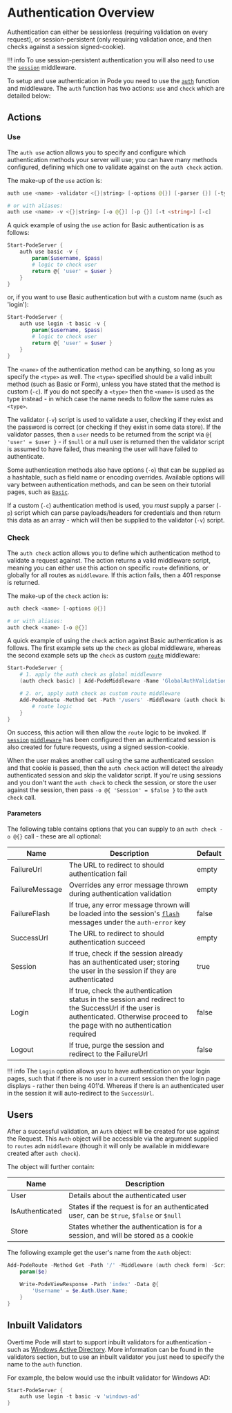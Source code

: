 # Authentication Overview

Authentication can either be sessionless (requiring validation on every request), or session-persistent (only requiring validation once, and then checks against a session signed-cookie).

!!! info
    To use session-persistent authentication you will also need to use the [`session`](../../../Functions/Middleware/Sessions) middleware.

To setup and use authentication in Pode you need to use the [`auth`](../../../Functions/Middleware/Auth) function and middleware. The `auth` function has two actions: `use` and `check` which are detailed below:

## Actions

### Use

The `auth use` action allows you to specify and configure which authentication methods your server will use; you can have many methods configured, defining which one to validate against on the `auth check` action.

The make-up of the `use` action is:

```powershell
auth use <name> -validator <{}|string> [-options @{}] [-parser {}] [-type <string>] [-custom]

# or with aliases:
auth use <name> -v <{}|string> [-o @{}] [-p {}] [-t <string>] [-c]
```

A quick example of using the `use` action for Basic authentication is as follows:

```powershell
Start-PodeServer {
    auth use basic -v {
        param($username, $pass)
        # logic to check user
        return @{ 'user' = $user }
    }
}
```

or, if you want to use Basic authentication but with a custom name (such as 'login'):

```powershell
Start-PodeServer {
    auth use login -t basic -v {
        param($username, $pass)
        # logic to check user
        return @{ 'user' = $user }
    }
}
```

The `<name>` of the authentication method can be anything, so long as you specify the `<type>` as well. The `<type>` specified should be a valid inbuilt method (such as Basic or Form), unless you have stated that the method is custom (`-c`). If you do not specify a `<type>` then the `<name>` is used as the type instead - in which case the name needs to follow the same rules as `<type>`.

The validator (`-v`) script is used to validate a user, checking if they exist and the password is correct (or checking if they exist in some data store). If the validator passes, then a `user` needs to be returned from the script via `@{ 'user' = $user }` - if `$null` or a null user is returned then the validator script is assumed to have failed, thus meaning the user will have failed to authenticate.

Some authentication methods also have options (`-o`) that can be supplied as a hashtable, such as field name or encoding overrides. Available options will vary between authentication methods, and can be seen on their tutorial pages, such as [`Basic`](../Basic).

If a custom (`-c`) authentication method is used, you *must* supply a parser (`-p`) script which can parse payloads/headers for credentials and then return this data as an array - which will then be supplied to the validator (`-v`) script.

### Check

The `auth check` action allows you to define which authentication method to validate a request against. The action returns a valid middleware script, meaning you can either use this action on specific `route` definitions, or globally for all routes as `middleware`. If this action fails, then a 401 response is returned.

The make-up of the `check` action is:

```powershell
auth check <name> [-options @{}]

# or with aliases:
auth check <name> [-o @{}]
```

A quick example of using the `check` action against Basic authentication is as follows. The first example sets up the `check` as global middleware, whereas the second example sets up the `check` as custom [`route`](../../../Functions/Core/Route) middleware:

```powershell
Start-PodeServer {
    # 1. apply the auth check as global middleware
    (auth check basic) | Add-PodeMiddleware -Name 'GlobalAuthValidation'

    # 2. or, apply auth check as custom route middleware
    Add-PodeRoute -Method Get -Path '/users' -Middleware (auth check basic) -ScriptBlock {
        # route logic
    }
}
```

On success, this action will then allow the `route` logic to be invoked. If [`session`](../../../Functions/Middleware/Session) [`middleware`](../../../Functions/Core/Middleware) has been configured then an authenticated session is also created for future requests, using a signed session-cookie.

When the user makes another call using the same authenticated session and that cookie is passed, then the `auth check` action will detect the already authenticated session and skip the validator script. If you're using sessions and you don't want the `auth check` to check the session, or store the user against the session, then pass `-o @{ 'Session' = $false }` to the `auth check` call.

#### Parameters

The following table contains options that you can supply to an `auth check -o @{}` call - these are all optional:

| Name | Description | Default |
| ---- | ----------- | ------- |
| FailureUrl | The URL to redirect to should authentication fail | empty |
| FailureMessage | Overrides any error message thrown during authentication validation | empty |
| FailureFlash | If true, any error message thrown will be loaded into the session's [`flash`](../../Misc/FlashMessages) messages under the `auth-error` key | false |
| SuccessUrl | The URL to redirect to should authentication succeed | empty |
| Session | If true, check if the session already has an authenticated user; storing the user in the session if they are authenticated | true |
| Login | If true, check the authentication status in the session and redirect to the SuccessUrl if the user is authenticated. Otherwise proceed to the page with no authentication required | false |
| Logout | If true, purge the session and redirect to the FailureUrl | false |

!!! info
    The `Login` option allows you to have authentication on your login pages, such that if there is no user in a current session then the login page displays - rather then being 401'd. Whereas if there is an authenticated user in the session it will auto-redirect to the `SuccessUrl`.

## Users

After a successful validation, an `Auth` object will be created for use against the Request. This `Auth` object will be accessible via the argument supplied to `routes` adn `middleware` (though it will only be available in middleware created after `auth check`).

The object will further contain:

| Name | Description |
| ---- | ----------- |
| User | Details about the authenticated user |
| IsAuthenticated | States if the request is for an authenticated user, can be `$true`, `$false` or `$null` |
| Store | States whether the authentication is for a session, and will be stored as a cookie |

The following example get the user's name from the `Auth` object:

```powershell
Add-PodeRoute -Method Get -Path '/' -Middleware (auth check form) -ScriptBlock {
    param($e)

    Write-PodeViewResponse -Path 'index' -Data @{
        'Username' = $e.Auth.User.Name;
    }
}
```

## Inbuilt Validators

Overtime Pode will start to support inbuilt validators for authentication - such as [Windows Active Directory](../Validators/WindowsAD). More information can be found in the validators section, but to use an inbuilt validator you just need to specify the name to the `auth` function.

For example, the below would use the inbuilt validator for Windows AD:

```powershell
Start-PodeServer {
    auth use login -t basic -v 'windows-ad'
}
```